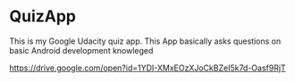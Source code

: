# QuizApp
This is my Google Udacity quiz app. 
This App basically asks questions on basic Android development knowleged 


https://drive.google.com/open?id=1YDI-XMxEOzXJoCkBZeI5k7d-Oasf9RjT
